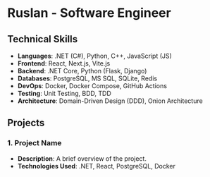 # Ruslan - Software Engineer

## Technical Skills

- **Languages**: .NET (C#), Python, C++, JavaScript (JS)
- **Frontend**: React, Next.js, Vite.js
- **Backend**: .NET Core, Python (Flask, Django)
- **Databases**: PostgreSQL, MS SQL, SQLite, Redis
- **DevOps**: Docker, Docker Compose, GitHub Actions
- **Testing**: Unit Testing, BDD, TDD
- **Architecture**: Domain-Driven Design (DDD), Onion Architecture


## Projects

### 1. **Project Name**
   - **Description**: A brief overview of the project.
   - **Technologies Used**: .NET, React, PostgreSQL, Docker
